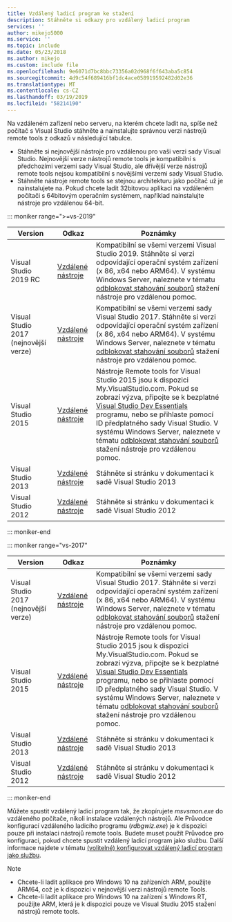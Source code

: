 ```yaml
---
title: Vzdálený ladicí program ke stažení
description: Stáhněte si odkazy pro vzdálený ladicí program
services: ''
author: mikejo5000
ms.service: ''
ms.topic: include
ms.date: 05/23/2018
ms.author: mikejo
ms.custom: include file
ms.openlocfilehash: 9e6071d7bc8bbc73356a02d968f6f643aba5c854
ms.sourcegitcommit: 4d9c54f689416bf1dc4ace058919592482d02e36
ms.translationtype: MT
ms.contentlocale: cs-CZ
ms.lasthandoff: 03/19/2019
ms.locfileid: "58214190"
---
```

Na vzdáleném zařízení nebo serveru, na kterém chcete ladit na, spíše než počítač s Visual Studio stáhněte a nainstalujte správnou verzi nástrojů remote tools z odkazů v následující tabulce.

- Stáhněte si nejnovější nástroje pro vzdálenou pro vaši verzi sady Visual Studio. Nejnovější verze nástrojů remote tools je kompatibilní s předchozími verzemi sady Visual Studio, ale dřívější verze nástrojů remote tools nejsou kompatibilní s novějšími verzemi sady Visual Studio.
- Stáhněte nástroje remote tools se stejnou architekturu jako počítač už je nainstalujete na. Pokud chcete ladit 32bitovou aplikaci na vzdáleném počítači s 64bitovým operačním systémem, například nainstalujte nástroje pro vzdálenou 64-bit.

::: moniker range=">=vs-2019"

|Version|Odkaz|Poznámky|
|-|-|-|
|Visual Studio 2019 RC|[Vzdálené nástroje](https://visualstudio.microsoft.com/downloads/?q=remote+tools#remote-tools-for-visual-studio-2019)|Kompatibilní se všemi verzemi Visual Studio 2019. Stáhněte si verzi odpovídající operační systém zařízení (x 86, x64 nebo ARM64). V systému Windows Server, naleznete v tématu [odblokovat stahování souborů](../../debugger/remote-debugging-unblock-file-download.md) stažení nástroje pro vzdálenou pomoc.|
|Visual Studio 2017 (nejnovější verze)|[Vzdálené nástroje](https://visualstudio.microsoft.com/downloads/?q=remote+tools#remote-tools-for-visual-studio-2017)|Kompatibilní se všemi verzemi sady Visual Studio 2017. Stáhněte si verzi odpovídající operační systém zařízení (x 86, x64 nebo ARM64). V systému Windows Server, naleznete v tématu [odblokovat stahování souborů](../../debugger/remote-debugging-unblock-file-download.md) stažení nástroje pro vzdálenou pomoc.|
|Visual Studio 2015|[Vzdálené nástroje](https://my.visualstudio.com/Downloads?q=remote%20tools%20visual%20studio%202015)|Nástroje Remote tools for Visual Studio 2015 jsou k dispozici My.VisualStudio.com. Pokud se zobrazí výzva, připojte se k bezplatné [Visual Studio Dev Essentials](https://visualstudio.microsoft.com/dev-essentials/) programu, nebo se přihlaste pomocí ID předplatného sady Visual Studio. V systému Windows Server, naleznete v tématu [odblokovat stahování souborů](../../debugger/remote-debugging-unblock-file-download.md) stažení nástroje pro vzdálenou pomoc.|
|Visual Studio 2013|[Vzdálené nástroje](/previous-versions/visualstudio/visual-studio-2013/bt727f1t(v=vs.120)#installing-the-remote-tools)|Stáhněte si stránku v dokumentaci k sadě Visual Studio 2013|
|Visual Studio 2012|[Vzdálené nástroje](/previous-versions/visualstudio/visual-studio-2012/bt727f1t(v=vs.110)#installing-the-remote-tools)|Stáhněte si stránku v dokumentaci k sadě Visual Studio 2012|

::: moniker-end

::: moniker range="vs-2017"

|Version|Odkaz|Poznámky|
|-|-|-|
|Visual Studio 2017 (nejnovější verze)|[Vzdálené nástroje](https://visualstudio.microsoft.com/downloads/?q=remote+tools#remote-tools-for-visual-studio-2017)|Kompatibilní se všemi verzemi sady Visual Studio 2017. Stáhněte si verzi odpovídající operační systém zařízení (x 86, x64 nebo ARM64). V systému Windows Server, naleznete v tématu [odblokovat stahování souborů](../../debugger/remote-debugging-unblock-file-download.md) stažení nástroje pro vzdálenou pomoc.|
|Visual Studio 2015|[Vzdálené nástroje](https://my.visualstudio.com/Downloads?q=remote%20tools%20visual%20studio%202015)|Nástroje Remote tools for Visual Studio 2015 jsou k dispozici My.VisualStudio.com. Pokud se zobrazí výzva, připojte se k bezplatné [Visual Studio Dev Essentials](https://visualstudio.microsoft.com/dev-essentials/) programu, nebo se přihlaste pomocí ID předplatného sady Visual Studio. V systému Windows Server, naleznete v tématu [odblokovat stahování souborů](../../debugger/remote-debugging-unblock-file-download.md) stažení nástroje pro vzdálenou pomoc.|
|Visual Studio 2013|[Vzdálené nástroje](/previous-versions/visualstudio/visual-studio-2013/bt727f1t(v=vs.120)#installing-the-remote-tools)|Stáhněte si stránku v dokumentaci k sadě Visual Studio 2013|
|Visual Studio 2012|[Vzdálené nástroje](/previous-versions/visualstudio/visual-studio-2012/bt727f1t(v=vs.110)#installing-the-remote-tools)|Stáhněte si stránku v dokumentaci k sadě Visual Studio 2012|

::: moniker-end

Můžete spustit vzdálený ladicí program tak, že zkopírujete *msvsmon.exe* do vzdáleného počítače, nikoli instalace vzdálených nástrojů. Ale Průvodce konfigurací vzdáleného ladicího programu (*rdbgwiz.exe*) je k dispozici pouze při instalaci nástrojů remote tools. Budete muset použít Průvodce pro konfiguraci, pokud chcete spustit vzdálený ladicí program jako službu. Další informace najdete v tématu [(volitelné) konfigurovat vzdálený ladicí program jako službu](../../debugger/remote-debugging.md#bkmk_configureService).

>[!NOTE]
>- Chcete-li ladit aplikace pro Windows 10 na zařízeních ARM, použijte ARM64, což je k dispozici v nejnovější verzi nástrojů remote Tools.
>- Chcete-li ladit aplikace pro Windows 10 na zařízení s Windows RT, použijte ARM, která je k dispozici pouze ve Visual Studiu 2015 stažení nástrojů remote tools.
